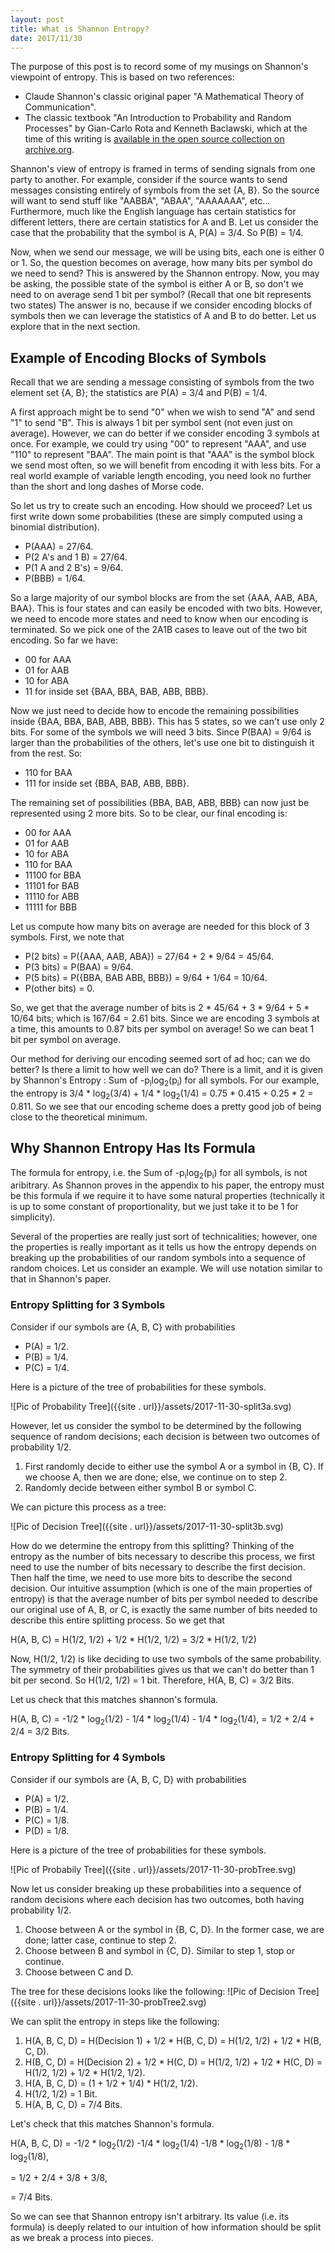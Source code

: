 ```yaml
---
layout: post
title: What is Shannon Entropy?
date: 2017/11/30
---
```


The purpose of this post is to record some of my musings on Shannon's viewpoint of entropy. This is based on two references:

* Claude Shannon's classic original paper "A Mathematical Theory of Communication". 
* The classic textbook "An Introduction to Probability and Random Processes" by Gian-Carlo Rota and Kenneth Baclawski, which at the time of this writing is [available in the open source collection on archive.org](https://archive.org/details/GianCarlo_Rota_and_Kenneth_Baclawski__An_Introduction_to_Probability_and_Random_Processes).

Shannon's view of entropy is framed in terms of sending signals from one party to another. For example, consider if the source wants to send messages consisting entirely of symbols from the set {A, B}. So the source will want to send stuff like "AABBA", "ABAA", "AAAAAAA", etc...
Furthermore, much like the English language has certain statistics for different letters, there are certain statistics for A and B. Let us consider the case that the probability that the symbol is A, P(A) = 3/4. So P(B) = 1/4.

Now, when we send our message, we will be using bits, each one is either 0 or 1. So, the question becomes on average, how many bits per symbol do we need to send? This is answered by the Shannon entropy. Now, you may be asking, the possible state of the symbol is either A or B, so don't we need to on average send 1 bit per symbol? (Recall that one bit represents two states) The answer is no, because if we consider encoding blocks of symbols then we can leverage the statistics of A and B to do better. Let us explore that in the next section.

## Example of Encoding Blocks of Symbols  

Recall that we are sending a message consisting of symbols from the two element set {A, B}; the statistics are P(A) = 3/4 and P(B) = 1/4. 

A first approach might be to send "0" when we wish to send "A" and send "1" to send "B". This is always 1 bit per symbol sent (not even just on average). However, we can do better if we consider encoding 3 symbols at once. For example, we could try using "00" to represent "AAA", and use "110" to represent "BAA". 
The main point is that "AAA" is the symbol block we send most often, so we will benefit from encoding it with less bits. For a real world example of variable length encoding, you need look no further than the short and long dashes of Morse code.

So let us try to create such an encoding. How should we proceed? Let us first write down some probabilities (these are simply computed using a binomial distribution).
* P(AAA) = 27/64.
* P(2 A's and 1 B) = 27/64.
* P(1 A and 2 B's) = 9/64.
* P(BBB) = 1/64.

So a large majority of our symbol blocks are from the set {AAA, AAB, ABA, BAA}. This is four states and can easily be encoded with two bits. However, we need to encode more states and need to know when our encoding is terminated. So we pick one of the 2A1B cases to leave out of the two bit encoding. So far we have:
* 00 for AAA
* 01 for AAB
* 10 for ABA
* 11 for inside set {BAA, BBA, BAB, ABB, BBB}.

Now we just need to decide how to encode the remaining possibilities inside {BAA, BBA, BAB, ABB, BBB}. This has 5 states, so we can't use only 2 bits. For some of the symbols we will need 3 bits. Since P(BAA) = 9/64 is larger than the probabilities of the others, let's use one bit to distinguish it from the rest. So:
* 110 for BAA
* 111 for inside set {BBA, BAB, ABB, BBB}.

The remaining set of possibilities {BBA, BAB, ABB, BBB} can now just be represented using 2 more bits. So to be clear, our final encoding is:
* 00 for AAA
* 01 for AAB
* 10 for ABA
* 110 for BAA
* 11100 for BBA
* 11101 for BAB
* 11110 for ABB
* 11111 for BBB

Let us compute how many bits on average are needed for this block of 3 symbols. First, we note that
* P(2 bits) = P({AAA, AAB, ABA}) = 27/64 + 2 * 9/64 = 45/64.
* P(3 bits) = P(BAA) = 9/64.
* P(5 bits) = P({BBA, BAB ABB, BBB}) = 9/64 + 1/64 = 10/64. 
* P(other bits) = 0.

So, we get that the average number of bits is 2 * 45/64 + 3 * 9/64 + 5 * 10/64 bits; which is 167/64 = 2.61 bits. Since we are encoding 3 symbols at a time, this amounts to 0.87 bits per symbol on average! So we can beat 1 bit per symbol on average.

Our method for deriving our encoding seemed sort of ad hoc; can we do better? Is there a limit to how well we can do? There is a limit, and it is given by Shannon's Entropy : Sum of -p<sub>i</sub>log<sub>2</sub>(p<sub>i</sub>) for all symbols. For our example, the entropy is 3/4 * log<sub>2</sub>(3/4) + 1/4 * log<sub>2</sub>(1/4) = 0.75 * 0.415 + 0.25 * 2 = 0.811. So we see that our encoding scheme does a pretty good job of being close to the theoretical minimum.

## Why Shannon Entropy Has Its Formula

The formula for entropy, i.e. the Sum of -p<sub>i</sub>log<sub>2</sub>(p<sub>i</sub>) for all symbols, is not aribitrary. As Shannon proves in the appendix to his paper, the entropy must be this formula if we require it to have some natural properties (technically it is up to some constant of proportionality, but we just take it to be 1 for simplicity).

Several of the properties are really just sort of technicalities; however, one the properties is really important as it tells us how the entropy depends on breaking up the probabilities of our random symbols into a sequence of random choices. Let us consider an example. We will use notation similar to that in Shannon's paper.

### Entropy Splitting for 3 Symbols

Consider if our symbols are {A, B, C} with probabilities
* P(A) = 1/2.
* P(B) = 1/4.
* P(C) = 1/4.

Here is a picture of the tree of probabilities for these symbols.

![Pic of Probability Tree]({{site . url}}/assets/2017-11-30-split3a.svg)

However, let us consider the symbol to be determined by the following sequence of random decisions; each decision is between two outcomes of probability 1/2.
1. First randomly decide to either use the symbol A or a symbol in {B, C}. If we choose A, then we are done; else, we continue on to step 2.
2. Randomly decide between either symbol B or symbol C. 

We can picture this process as a tree:

![Pic of Decision Tree]({{site . url}}/assets/2017-11-30-split3b.svg)

How do we determine the entropy from this splitting? Thinking of the entropy as the number of bits necessary to describe this process, we first need to use the number of bits necessary to describe the first decision. Then half the time, we need to use more bits to describe the second decision. Our intuitive assumption (which is one of the main properties of entropy) is that the average number of bits per symbol needed to describe our original use of A, B, or C, is exactly the same number of bits needed to describe this entire splitting process.
So we get that

H(A, B, C) = H(1/2, 1/2) + 1/2 \* H(1/2, 1/2) = 3/2 \* H(1/2, 1/2)

Now, H(1/2, 1/2) is like deciding to use two symbols of the same probability. The symmetry of their probabilities gives us that we can't do better than 1 bit per second. So H(1/2, 1/2) = 1 bit. Therefore, H(A, B, C) = 3/2 Bits. 

Let us check that this matches shannon's formula. 

H(A, B, C) = -1/2 \* log<sub>2</sub>(1/2) - 1/4 \* log<sub>2</sub>(1/4) - 1/4 \* log<sub>2</sub>(1/4),
           = 1/2 + 2/4 + 2/4 = 3/2 Bits.


### Entropy Splitting for 4 Symbols

Consider if our symbols are {A, B, C, D} with probabilities
* P(A) = 1/2.
* P(B) = 1/4.
* P(C) = 1/8.
* P(D) = 1/8.

Here is a picture of the tree of probabilities for these symbols.

![Pic of Probabily Tree]({{site . url}}/assets/2017-11-30-probTree.svg)

Now let us consider breaking up these probabilities into a sequence of random decisions where each decision has two outcomes, both having probability 1/2.
1. Choose between A or the symbol in {B, C, D}. In the former case, we are done; latter case, continue to step 2.
2. Choose between B and symbol in {C, D}. Similar to step 1, stop or continue.
3. Choose between C and D.

The tree for these decisions looks like the following:
![Pic of Decision Tree]({{site . url}}/assets/2017-11-30-probTree2.svg)

We can split the entropy in steps like the following:
1. H(A, B, C, D) = H(Decision 1) + 1/2 * H(B, C, D) = H(1/2, 1/2) + 1/2 * H(B, C, D).
2. H(B, C, D) = H(Decision 2) + 1/2 * H(C, D) = H(1/2, 1/2) + 1/2 * H(C, D) = H(1/2, 1/2) + 1/2 * H(1/2, 1/2).
3. H(A, B, C, D) = (1 + 1/2 + 1/4) * H(1/2, 1/2).
4. H(1/2, 1/2) = 1 Bit.
5. H(A, B, C, D) = 7/4 Bits.

Let's check that this matches Shannon's formula.

H(A, B, C, D) = -1/2 * log<sub>2</sub>(1/2) -1/4 * log<sub>2</sub>(1/4) -1/8 * log<sub>2</sub>(1/8) - 1/8 * log<sub>2</sub>(1/8),

= 1/2 + 2/4 + 3/8 + 3/8,

= 7/4 Bits.

So we can see that Shannon entropy isn't arbitrary. Its value (i.e. its formula) is deeply related to our intuition of how information should be split as we break a process into pieces.
